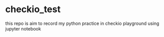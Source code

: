 # checkio_test
this repo is aim to record my python practice in checkio playground
using jupyter notebook
